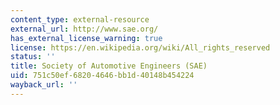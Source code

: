 ```yaml
---
content_type: external-resource
external_url: http://www.sae.org/
has_external_license_warning: true
license: https://en.wikipedia.org/wiki/All_rights_reserved
status: ''
title: Society of Automotive Engineers (SAE)
uid: 751c50ef-6820-4646-bb1d-40148b454224
wayback_url: ''
---
```

